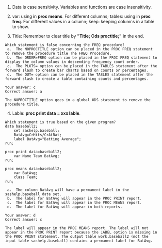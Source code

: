 1. Data is case sensitivity. Variables and functions are case insensitivity.
2. var: using in **proc means**. For different columns;
   tables: using in **proc freq**. For different values in a column;
   keep: keeping columns in a table to show.

3. Title: Remember to clear title by **"Title; Ods proctitle;"** in the end.
```
Which statement is false concerning the FREQ procedure?
 a.  The NOPROCTITLE option can be placed in the PROC FREQ statement to remove the procedure title The FREQ Procedure.
 b.  The ORDER=FREQ option can be placed in the PROC FREQ statement to display the column values in descending frequency count order.
 c.  The PLOTS= option can be placed in the TABLES statement after the forward slash to create bar charts based on counts or percentages.
 d.  The OUT= option can be placed in the TABLES statement after the forward slash to create a table containing counts and percentages.

Your answer: c
Correct answer: a

The NOPROCTITLE option goes in a global ODS statement to remove the procedure title.
```
4. Lable: **proc print data = xxx lable**.
```
Which statement is true based on the given program?
data baseball2;
    set sashelp.baseball;
    BatAvg=CrHits/CrAtBat;
    label BatAvg="Batting Average";
run;

proc print data=baseball2;
    var Name Team BatAvg;
run;

proc means data=baseball2;
    var BatAvg;
    class Team;
run;

 a.  The column BatAvg will have a permanent label in the sashelp.baseball data set.
 b.  The label for BatAvg will appear in the PROC PRINT report.
 c.  The label for BatAvg will appear in the PROC MEANS report.
 d.  The label for BatAvg will appear in both reports.

Your answer: d
Correct answer: c

The label will appear in the PROC MEANS report. The label will not appear in the PROC PRINT report because the LABEL option is missing in the PROC PRINT statement. The output table work.baseball2 (not the input table sashelp.baseball) contains a permanent label for BatAvg.

```


